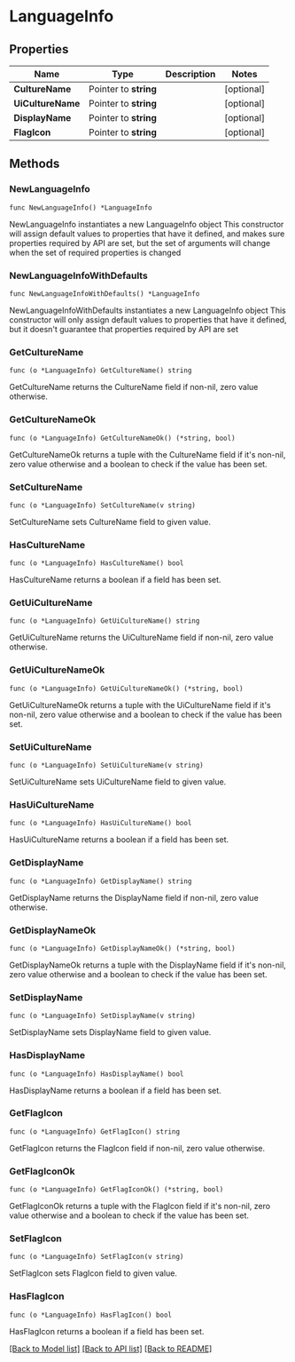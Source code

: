 # LanguageInfo

## Properties

Name | Type | Description | Notes
------------ | ------------- | ------------- | -------------
**CultureName** | Pointer to **string** |  | [optional] 
**UiCultureName** | Pointer to **string** |  | [optional] 
**DisplayName** | Pointer to **string** |  | [optional] 
**FlagIcon** | Pointer to **string** |  | [optional] 

## Methods

### NewLanguageInfo

`func NewLanguageInfo() *LanguageInfo`

NewLanguageInfo instantiates a new LanguageInfo object
This constructor will assign default values to properties that have it defined,
and makes sure properties required by API are set, but the set of arguments
will change when the set of required properties is changed

### NewLanguageInfoWithDefaults

`func NewLanguageInfoWithDefaults() *LanguageInfo`

NewLanguageInfoWithDefaults instantiates a new LanguageInfo object
This constructor will only assign default values to properties that have it defined,
but it doesn't guarantee that properties required by API are set

### GetCultureName

`func (o *LanguageInfo) GetCultureName() string`

GetCultureName returns the CultureName field if non-nil, zero value otherwise.

### GetCultureNameOk

`func (o *LanguageInfo) GetCultureNameOk() (*string, bool)`

GetCultureNameOk returns a tuple with the CultureName field if it's non-nil, zero value otherwise
and a boolean to check if the value has been set.

### SetCultureName

`func (o *LanguageInfo) SetCultureName(v string)`

SetCultureName sets CultureName field to given value.

### HasCultureName

`func (o *LanguageInfo) HasCultureName() bool`

HasCultureName returns a boolean if a field has been set.

### GetUiCultureName

`func (o *LanguageInfo) GetUiCultureName() string`

GetUiCultureName returns the UiCultureName field if non-nil, zero value otherwise.

### GetUiCultureNameOk

`func (o *LanguageInfo) GetUiCultureNameOk() (*string, bool)`

GetUiCultureNameOk returns a tuple with the UiCultureName field if it's non-nil, zero value otherwise
and a boolean to check if the value has been set.

### SetUiCultureName

`func (o *LanguageInfo) SetUiCultureName(v string)`

SetUiCultureName sets UiCultureName field to given value.

### HasUiCultureName

`func (o *LanguageInfo) HasUiCultureName() bool`

HasUiCultureName returns a boolean if a field has been set.

### GetDisplayName

`func (o *LanguageInfo) GetDisplayName() string`

GetDisplayName returns the DisplayName field if non-nil, zero value otherwise.

### GetDisplayNameOk

`func (o *LanguageInfo) GetDisplayNameOk() (*string, bool)`

GetDisplayNameOk returns a tuple with the DisplayName field if it's non-nil, zero value otherwise
and a boolean to check if the value has been set.

### SetDisplayName

`func (o *LanguageInfo) SetDisplayName(v string)`

SetDisplayName sets DisplayName field to given value.

### HasDisplayName

`func (o *LanguageInfo) HasDisplayName() bool`

HasDisplayName returns a boolean if a field has been set.

### GetFlagIcon

`func (o *LanguageInfo) GetFlagIcon() string`

GetFlagIcon returns the FlagIcon field if non-nil, zero value otherwise.

### GetFlagIconOk

`func (o *LanguageInfo) GetFlagIconOk() (*string, bool)`

GetFlagIconOk returns a tuple with the FlagIcon field if it's non-nil, zero value otherwise
and a boolean to check if the value has been set.

### SetFlagIcon

`func (o *LanguageInfo) SetFlagIcon(v string)`

SetFlagIcon sets FlagIcon field to given value.

### HasFlagIcon

`func (o *LanguageInfo) HasFlagIcon() bool`

HasFlagIcon returns a boolean if a field has been set.


[[Back to Model list]](../README.md#documentation-for-models) [[Back to API list]](../README.md#documentation-for-api-endpoints) [[Back to README]](../README.md)


